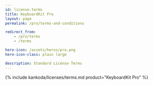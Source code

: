 ```yaml
---
id: license-terms
title: KeyboardKit Pro
layout: page
permalink: /pro/terms-and-conditions

redirect_from: 
    - /pro/terms
    - /terms

hero-icon: /assets/heros/pro.png
hero-icon-class: plain large

description: Standard License Terms
---
```


{% include kankoda/licenses/terms.md product="KeyboardKit Pro" %}